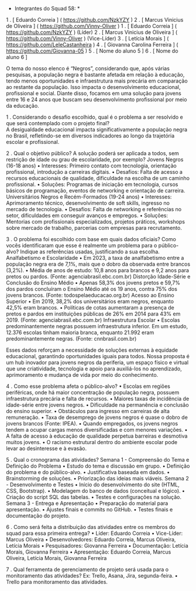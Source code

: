 * Integrantes do Squad 58: *

1 .   [ Eduardo Correia ] (  https://github.com/NzkYZY  )
2 .   [ Marcus Vinicius de Oliveira ] (  https://github.com/Vinny-Oliver  )
1 .   [ Eduardo Correia ] (  https://github.com/NzkYZY  ) (Líder)
2 .   [ Marcus Vinicius de Oliveira ] (  https://github.com/Vinny-Oliver  ) (Vice-Líder)
3 .   [ Letícia Morais ] (  https://github.com/LeleCastanheira  )
4 .   [ Giovanna Carolina Ferreira ] (  https://github.com/Giovanna-05  )
5 .   [ Nome do aluno 5 ]
6 .   [ Nome do aluno 6 ]

O tema do nosso elenco é “Negros”, considerando que, após várias pesquisas, a população negra é bastante afetada em relação à educação, tendo menos oportunidades e infraestrutura mais precária em comparação ao restante da população. Isso impacta o desenvolvimento educacional, profissional e social. Diante disso, focamos em uma solução para jovens entre 16 e 24 anos que buscam seu desenvolvimento profissional por meio da educação.

1 . Considerando o desafio escolhido, qual é o problema a ser resolvido e que será contemplado com o projeto final?  
A desigualdade educacional impacta significativamente a população negra no Brasil, refletindo-se em diversos indicadores ao longo da trajetória escolar e profissional.

2 . Qual o objetivo público? A solução poderá ser aplicada a todos, sem restrição de idade ou grau de escolaridade, por exemplo?
Jovens Negros (16-18 anos)
• Interesses: Primeiro contato com tecnologia, orientação profissional, introdução a carreiras digitais.
• Desafios: Falta de acesso a recursos educacionais de qualidade, dificuldade na escolha de um caminho profissional.
• Soluções: Programas de iniciação em tecnologia, cursos básicos de programação, eventos de networking e orientação de carreira.
Universitários Negros e Recém-Formados (19-24 anos)
• Interesses: Aprimoramento técnico, desenvolvimento de soft skills, ingresso no mercado de tecnologia.
• Desafios: Falta de networking e referências no setor, dificuldades em conseguir avanços e empregos.
• Soluções: Mentorias com profissionais especializados, projetos práticos, workshops sobre mercado de trabalho, parcerias com empresas para recrutamento.

3 . O problema foi escolhido com base em quais dados oficiais? Como vocês identificaram que esse é realmente um problema para o público-alvo? Indique as referências usadas, justificando a sua escolha.
Analfabetismo e Escolaridade
• Em 2023, a taxa de analfabetismo entre a população negra era de 7,1%, mais que o dobro da observada entre brancos (3,2%).
• Média de anos de estudo: 10,8 anos para brancos e 9,2 anos para pretos ou pardos. (Fonte: agenciabrasil.ebc.com.br)
Distorção Idade-Série e Conclusão do Ensino Médio
• Apenas 58,3% dos jovens pretos e 59,7% dos pardos concluíram o Ensino Médio até os 19 anos, contra 75% dos jovens brancos.
(Fonte: todospelaeducacao.org.br)
Acesso ao Ensino Superior
• Em 2019, 38,2% dos universitários eram negros, enquanto 42,5% eram brancos.
• Políticas de cotas aumentaram a presença de pretos e pardos em instituições públicas de 26% em 2014 para 43% em 2019.
(Fonte: agenciabrasil.ebc.com.br)
Infraestrutura Escolar
• Escolas predominantemente negras possuem infraestrutura inferior. Em um estudo, 12.376 escolas tinham maioria branca, enquanto 21.992 eram predominantemente negras.
(Fonte: cnnbrasil.com.br)

Esses dados reforçam a necessidade de soluções externas à equidade educacional, garantindo oportunidades iguais para todos. Nossa proposta é um hub inovador para jovens negros da periferia, um espaço físico e virtual que une criatividade, tecnologia e apoio para auxiliá-los no aprendizado, aprimoramento e mudança de vida por meio do conhecimento.

4 . Como esse problema afeta o público-alvo?
• Escolas em regiões periféricas, onde há maior concentração de população negra, possuem infraestrutura precária e falta de recursos.
• Maiores taxas de incidência de idade-série entre jovens negros.
• Dificuldade na permanência e conclusão do ensino superior.
• Obstáculos para ingresso em carreiras de alta remuneração.
• Taxa de desemprego de jovens negros é quase o dobro de jovens brancos (Fonte: IPEA).
• Quando empregados, os jovens negros tendem a ocupar cargas menos diversificadas e com menores variações.
• A falta de acesso à educação de qualidade perpetua barreiras e desmotiva muitos jovens.
• O racismo estrutural dentro do ambiente escolar pode levar ao desinteresse e à evasão.

5 . Qual o cronograma das atividades?
Semana 1 - Compreensão do Tema e Definição do Problema
• Estudo do tema e discussão em grupo.
• Definição do problema e do público-alvo.
• Justificativa baseada em dados.
• Brainstorming de soluções.
• Priorização das ideias mais viáveis.
Semana 2 - Desenvolvimento e Testes
• Início do desenvolvimento do site (HTML, CSS, Bootstrap).
• Modelagem do banco de dados (conceitual e lógico).
• Criação do script SQL das tabelas.
• Testes e configurações na solução.
Semana 3 - Entrega e Apresentação
• Preparação do material para apresentação.
• Ajustes finais e commits no GitHub.
• Testes finais e documentação do projeto.

6 . Como será feita a distribuição das atividades entre os membros do squad para essa primeira entrega?
• Líder: Eduardo Correia
• Vice-Líder: Marcus Oliveira
• Desenvolvedores: Eduardo Correia, Marcus Oliveira, Letícia Morais
• Pesquisadores: Giovanna Ferreira
• Documentação: Letícia Morais, Giovanna Ferreira
• Apresentação: Eduardo Correia, Marcus Oliveira, Letícia Morais, Giovanna Ferreira

7 . Qual ferramenta de gerenciamento de projeto será usada para o monitoramento das atividades? Ex: Trello, Asana, Jira, segunda-feira.
• Trello para monitoramento das atividades.
